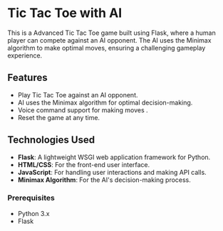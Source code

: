 # Tic Tac Toe with AI

This is a Advanced Tic Tac Toe game built using Flask, where a human player can compete against an AI opponent. The AI uses the Minimax algorithm to make optimal moves, ensuring a challenging gameplay experience.

## Features

- Play Tic Tac Toe against an AI opponent.
- AI uses the Minimax algorithm for optimal decision-making.
- Voice command support for making moves .
- Reset the game at any time.

## Technologies Used

- **Flask**: A lightweight WSGI web application framework for Python.
- **HTML/CSS**: For the front-end user interface.
- **JavaScript**: For handling user interactions and making API calls.
- **Minimax Algorithm**: For the AI's decision-making process.



### Prerequisites

- Python 3.x
- Flask


